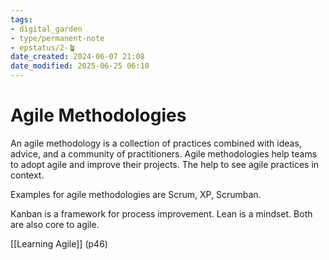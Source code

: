 ```yaml
---
tags: 
- digital_garden
- type/permanent-note
- epstatus/2-🪴
date_created: 2024-06-07 21:08
date_modified: 2025-06-25 06:10
---
```

# Agile Methodologies

An agile methodology is a collection of practices combined with ideas, advice, and a community of practitioners. Agile methodologies help teams to adopt agile and improve their projects. The help to see agile practices in context.

Examples for agile methodologies are Scrum, XP, Scrumban.

Kanban is a framework for process improvement. Lean is a mindset. Both are also core to agile.

[[Learning Agile]] (p46)
